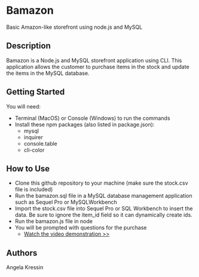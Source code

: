 # Bamazon
Basic Amazon-like storefront using node.js and MySQL

## Description
Bamazon is a Node.js and MySQL storefront application using CLI. This application allows the customer to purchase items in the stock and update the items in the MySQL database. 

## Getting Started
You will need:
* Terminal (MacOS) or Console (Windows) to run the commands
* Install these npm packages (also listed in package.json): 
  * mysql
  * inquirer
  * console.table
  * cli-color

## How to Use
* Clone this github repository to your machine (make sure the stock.csv file is included)
* Run the bamazon.sql file in a MySQL database management application such as Sequel Pro or MySQLWorkbench
* Import the stock.csv file into Sequel Pro or SQL Workbench to insert the data. Be sure to ignore the item_id field so it can dynamically create ids. 
* Run the bamazon.js file in node
* You will be prompted with questions for the purchase
  * [Watch the video demonstration >>](https://drive.google.com/file/d/1jYQDZSG_bc1pju9cr07J4fD-230Wb7_0/view)
  
## Authors
Angela Kressin
